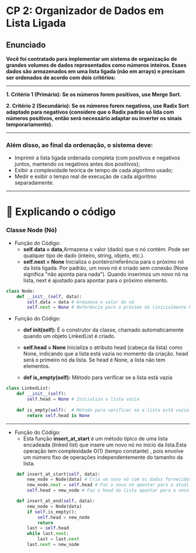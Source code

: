 # CP 2: Organizador de Dados em Lista Ligada

## Enunciado

**Você foi contratado para implementar um sistema de organização de
grandes volumes de dados representados como números inteiros.
Esses dados são armazenados em uma lista ligada (não em arrays) e
precisam ser ordenados de acordo com dois critérios:**
___ 
**1. Critério 1 (Primário): Se os números forem positivos, use Merge Sort.**

**2. Critério 2 (Secundário): Se os números forem negativos, use Radix Sort adaptado para negativos (considere que o Radix padrão só lida com números positivos, 
então será necessário adaptar ou inverter os sinais temporariamente).**
___
### Além disso, ao final da ordenação, o sistema deve:
- Imprimir a lista ligada ordenada completa (com positivos e
negativos juntos, mantendo os negativos antes dos positivos);
- Exibir a complexidade teórica de tempo de cada algoritmo usado;
- Medir e exibir o tempo real de execução de cada algoritmo
separadamente.


___

# 📝	Explicando o código

### Classe Node (Nó)
- Função do Código:
     - **self.data = data**,Armazena o valor (dado) que o nó contém.
Pode ser qualquer tipo de dado (inteiro, string, objeto, etc.).
     - **self.next = None**
Inicializa o ponteiro/referência para o próximo nó da lista ligada.
Por padrão, um novo nó é criado sem conexão (None significa "não aponta para nada").
Quando inserimos um novo nó na lista, next é ajustado para apontar para o próximo elemento.

```python
class Node:
    def __init__(self, data):
        self.data = data # Armazena o valor do nó
        self.next = None # Referência para o próximo nó (inicialmente None)
```
- Função do Código:
  - **def __init__(self):** É o construtor da classe, chamado automaticamente quando um objeto LinkedList é criado.

  - **self.head = None** Inicializa o atributo head (cabeça da lista) como None, indicando que a lista está vazia no momento da criação.
head será o primeiro nó da lista. Se head é None, a lista não tem elementos.

  - **def is_empty(self):** Método para verificar se a lista está vazia
        

```python
class LinkedList:
    def __init__(self):
        self.head = None # Inicializa a lista vazia
        
    def is_empty(self):  # Método para verificar se a lista está vazia
        return self.head is None
```
___
- Função do Código:
  - Esta função **insert_at_start** é um método típico de uma lista encadeada (linked list) 
que insere um novo nó no início da lista.Esta operação tem complexidade O(1) (tempo constante)
, pois envolve um número fixo de operações independentemente do tamanho da lista.
```python
    def insert_at_start(self, data):
        new_node = Node(data) # Cria um novo nó com os dados fornecidos
        new_node.next = self.head # Faz o novo nó apontar para o atual primeiro nó
        self.head = new_node # Faz o head da lista apontar para o novo nó
```

```python
    def insert_at_end(self, data):
        new_node = Node(data)
        if self.is_empty():
            self.head = new_node
            return
        last = self.head
        while last.next:
            last = last.next
        last.next = new_node
```